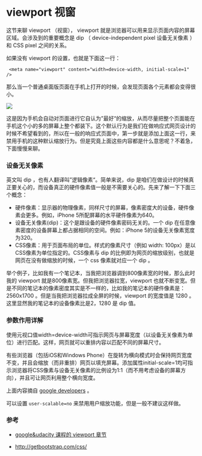 # viewport 视窗

<!-- 这个内容是动手制作 响应式 页面的第一步，是否应该放到比较靠前的章节呢？ -->

这节来聊 viewport （视窗）， viewport 就是浏览器可以用来显示页面内容的屏幕区域。会涉及到的重要概念是 dip （ device-independent pixel 设备无关像素 ）和 CSS pixel 之间的关系。

如果没有 viewport 的设置，也就是下面这一行：

```
 <meta name="viewport" content="width=device-width, initial-scale=1" />
```

那么当一个普通桌面版页面在手机上打开的时候，会发现页面各个元素都会变得很小。

![](images/viewport/iphone_no_viewport.jpg)

这是因为手机会自动对页面进行它自认为”最好“的缩放，从而尽量把整个页面能在手机这个小的多的屏幕上整个都装下。这个默认行为是我们在做响应式网页设计的时候不希望看到的，所以在一般的响应式页面中，第一步就是添加上面这一行，来禁用手机的这种默认缩放行为。但是究竟上面这些内容都是什么意思呢？不着急，下面慢慢来聊。

### 设备无关像素

英文叫 dip ，也有人翻译叫”逻辑像素“。简单来说，dip 是咱们在做设计的时候真正要关心的，而设备真正的硬件像素值一般是不需要关心的。先来了解一下下面三个概念：


- 硬件像素：显示器的物理像素，同样尺寸的屏幕，像素密度大的设备，硬件像素会更多。例如，iPhone 5所配屏幕的水平硬件像素为640。
- 设备无关像素(dip)：这个是跟设备的硬件像素密码无关的。一个 dip 在任意像素密度的设备屏幕上都占据相同的空间。例如：iPhone 5的设备无关像素宽度为320。
- CSS像素：用于页面布局的单位。样式的像素尺寸（例如 width: 100px）是以CSS像素为单位指定的。CSS像素与 dip 的比例即为网页的缩放级别，也就是网页在没有做缩放的时候，一个 css 像素就对应一个 dip 。


举个例子，比如我有一个笔记本，当我把浏览器调到800像素宽的时候，那么此时我的 viewport 就是800像素宽。但我把浏览器拉宽，viewport 也就不断变宽。但是不同的笔记本的像素密度其实是不一样的，比如我的笔记本的硬件像素是：2560x1700 。但是当我把浏览器拉成全屏的时候，viewport 的宽度值是 1280 。这里显然我的笔记本的设备像素比是2，1280 是 dip 值。

### 参数作用详解

使用元视口值width=device-width可指示网页与屏幕宽度（以设备无关像素为单位）进行匹配。这样，网页就可以重排内容以匹配不同的屏幕尺寸。

有些浏览器（包括iOS和Windows Phone）在旋转为横向模式时会保持网页宽度不变，并且会缩放（而非重排）网页以填充屏幕。添加属性initial-scale=1均可指示浏览器将CSS像素与设备无关像素的比例设为1:1（而不用考虑设备的屏幕方向），并且可让网页利用整个横向宽度。

上面内容摘自 [google developers](https://developers.google.com/speed/docs/insights/ConfigureViewport?hl=zh-cn) 。

可以设置 `user-scalable=no` 来禁用用户缩放功能，但是一般不建议这样做。

<!-- Take a look at the fourth answer. Without a viewport set, your content may be scaled by the browser.
https://www.udacity.com/course/viewer#!/c-ud893/l-3494350031/e-3566519000/m-3565149257

现在知道为啥要设置 viewport 了
 -->



<!-- https://www.udacity.com/course/viewer#!/c-ud893/l-3494350031/m-3495129024

DIP: device independent pixel -->

### 参考

- [google&udacity 课程的 viewport 章节](https://www.udacity.com/course/viewer#!/c-ud893/l-3494350031/m-3493209336)

- <http://getbootstrap.com/css/>
